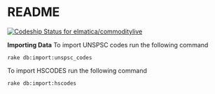 # README

[ ![Codeship Status for elmatica/commoditylive](https://codeship.com/projects/a9814eb0-0df5-0134-2348-1a3a57c424fc/status?branch=master)](https://codeship.com/projects/156235)

**Importing Data**
To import UNSPSC codes run the following command

`rake db:import:unspsc_codes`

To import HSCODES run the following command

`rake db:import:hscodes`